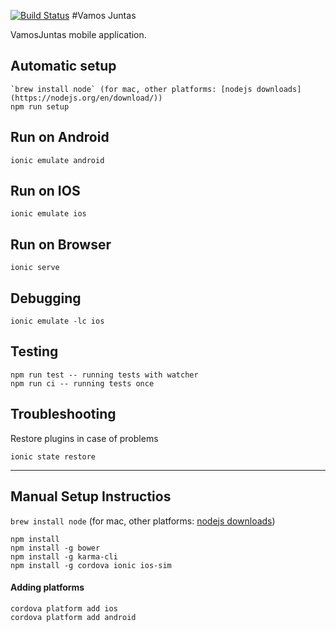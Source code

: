 [![Build Status](https://snap-ci.com/VamosJuntas/vamosjuntas/branch/master/build_image)](https://snap-ci.com/VamosJuntas/vamosjuntas/branch/master)
#Vamos Juntas

VamosJuntas mobile application.


## Automatic setup

```
`brew install node` (for mac, other platforms: [nodejs downloads](https://nodejs.org/en/download/))
npm run setup
```

## Run on Android

```
ionic emulate android
```

## Run on IOS

```
ionic emulate ios
```

## Run on Browser

```
ionic serve
```

## Debugging

```
ionic emulate -lc ios
```

## Testing

```
npm run test -- running tests with watcher
npm run ci -- running tests once
```

## Troubleshooting

Restore plugins in case of problems

```
ionic state restore
```

----------------------------------------------------
## Manual Setup Instructios

`brew install node` (for mac, other platforms: [nodejs downloads](https://nodejs.org/en/download/))

```
npm install
npm install -g bower
npm install -g karma-cli
npm install -g cordova ionic ios-sim
```

#### Adding platforms

```
cordova platform add ios
cordova platform add android
```
